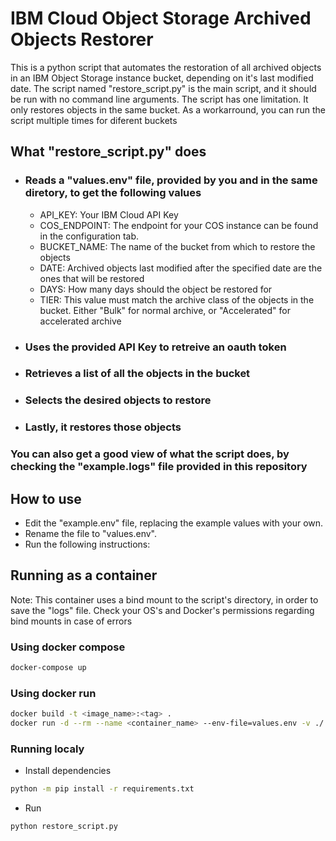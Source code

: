 # IBM Cloud Object Storage Archived Objects Restorer

This is a python script that automates the restoration of all archived objects in an IBM Object Storage instance bucket, depending on it\'s last modified date. The script named "restore_script.py" is the main script, and it should be run with no command line arguments. The script has one limitation. It only restores objects in the same bucket. As a workarround, you can run the script multiple times for diferent buckets

## What \"restore_script.py\" does

- ### Reads a \"values.env\" file, provided by you and in the same diretory, to get the following values

  - API_KEY: Your IBM Cloud API Key
  - COS_ENDPOINT: The endpoint for your COS instance can be found in the configuration tab.
  - BUCKET_NAME: The name of the bucket from which to restore the objects
  - DATE: Archived objects last modified after the specified date are the ones that will be restored
  - DAYS: How many days should the object be restored for
  - TIER: This value must match the archive class of the objects in the bucket. Either \"Bulk\" for normal archive, or \"Accelerated\" for accelerated archive

- ### Uses the provided API Key to retreive an oauth token

- ### Retrieves a list of all the objects in the bucket

- ### Selects the desired objects to restore

- ### Lastly, it restores those objects

### You can also get a good view of what the script does, by checking the \"example.logs\" file provided in this repository

## How to use

- Edit the \"example.env\" file, replacing the example values with your own.
- Rename the file to \"values.env\".
- Run the following instructions:

## Running as a container

Note: This container uses a bind mount to the script's directory, in order to save the \"logs\" file. Check your OS's and Docker's permissions regarding bind mounts in case of errors

### Using docker compose

```bash
docker-compose up
```

### Using docker run

```bash
docker build -t <image_name>:<tag> .
docker run -d --rm --name <container_name> --env-file=values.env -v ./:/icos-object-restorer <image_name>:<tag>
```

### Running localy

- Install dependencies

```bash
python -m pip install -r requirements.txt
```

- Run

```bash
python restore_script.py
```
